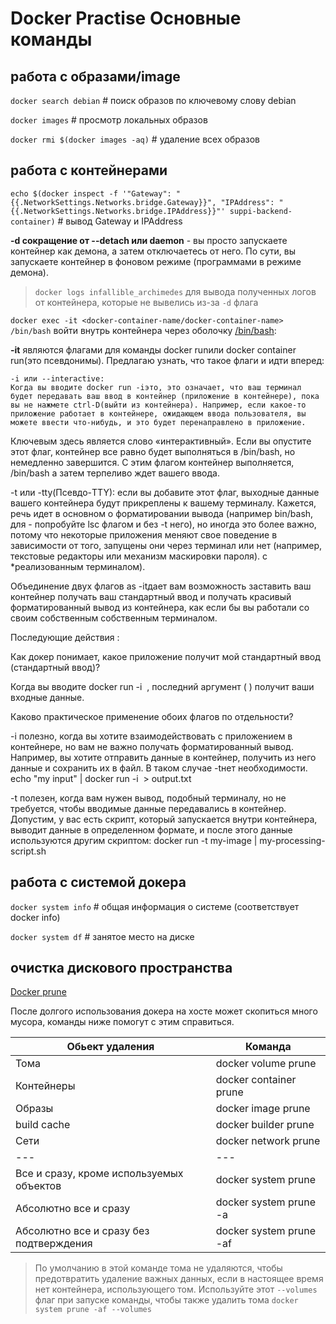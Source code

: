 # Docker Practise Основные команды

## работа с образами/image

`docker search debian` # поиск образов по ключевому слову debian

`docker images` # просмотр локальных образов

`docker rmi $(docker images -aq)` # удаление всех образов

## работа с контейнерами

`echo $(docker inspect -f '"Gateway": "{{.NetworkSettings.Networks.bridge.Gateway}}", "IPAddress": "{{.NetworkSettings.Networks.bridge.IPAddress}}"' suppi-backend-container)` # вывод Gateway и IPAddress



**-d сокращение от --detach или daemon** - вы просто запускаете контейнер как демона, а затем отключаетесь от него. По сути, вы запускаете контейнер в фоновом режиме (программами в режиме демона).

> `docker logs infallible_archimedes` для вывода полученных логов от контейнера, которые не вывелись из-за `-d` флага

`docker exec -it <docker-container-name/docker-container-name> /bin/bash` войти внутрь контейнера через оболочку [/bin/bash](/1%20Common//1.3%20Terminal/1.3.3%20CLI/1.3.3.1%20Bash.md):

**-it** являются флагами для команды docker runили docker container run(это псевдонимы). Предлагаю узнать, что такое флаги и идти вперед:

    -i или --interactive:
    Когда вы вводите docker run -iэто, это означает, что ваш терминал будет передавать ваш ввод в контейнер (приложение в контейнере), пока вы не нажмете ctrl-D(выйти из контейнера). Например, если какое-то приложение работает в контейнере, ожидающем ввода пользователя, вы можете ввести что-нибудь, и это будет перенаправлено в приложение.

Ключевым здесь является слово «интерактивный». Если вы опустите этот флаг, контейнер все равно будет выполняться в /bin/bash, но немедленно завершится. С этим флагом контейнер выполняется, /bin/bash а затем терпеливо ждет вашего ввода.

-t или -tty(Псевдо-TTY):
если вы добавите этот флаг, выходные данные вашего контейнера будут прикреплены к вашему терминалу. Кажется, речь идет в основном о форматировании вывода (например bin/bash, для - попробуйте lsс флагом и без -t него), но иногда это более важно, потому что некоторые приложения меняют свое поведение в зависимости от того, запущены они через терминал или нет (например, текстовые редакторы или механизм маскировки пароля). с *реализованным терминалом).

Объединение двух флагов as -itдает вам возможность заставить ваш контейнер получать ваш стандартный ввод и получать красивый форматированный вывод из контейнера, как если бы вы работали со своим собственным собственным терминалом.

Последующие действия :

Как докер понимает, какое приложение получит мой стандартный ввод (стандартный ввод)?

Когда вы вводите docker run -i <image> <app>, последний аргумент ( <app>) получит ваши входные данные.

Каково практическое применение обоих флагов по отдельности?

-i полезно, когда вы хотите взаимодействовать с приложением в контейнере, но вам не важно получать форматированный вывод. Например, вы хотите отправить данные в контейнер, получить из него данные и сохранить их в файл. В таком случае -tнет необходимости.
echo "my input" | docker run -i <image> > output.txt

-t полезен, когда вам нужен вывод, подобный терминалу, но не требуется, чтобы вводимые данные передавались в контейнер. Допустим, у вас есть скрипт, который запускается внутри контейнера, выводит данные в определенном формате, и после этого данные используются другим скриптом:
docker run -t my-image | my-processing-script.sh

## работа с системой докера

`docker system info` # общая информация о системе (соответствует docker info)

`docker system df` # занятое место на диске

## очистка дискового пространства

[Docker prune](https://docs.docker.com/reference/cli/docker/system/prune/)

После долгого использования докера на хосте может скопиться много мусора, команды ниже помогут с этим справиться.

| Обьект удаления | Команда |
|---|---|
| Тома |docker volume prune |
| Контейнеры | docker container prune |
| Образы | docker image prune |
| build cache | docker builder prune |
| Сети | docker network prune |
| --- | --- |
| Все и сразу, кроме используемых объектов | docker system prune |
| Абсолютно все и сразу | docker system prune -a |
| Абсолютно все и сразу без подтверждения | docker system prune -af |

> По умолчанию в этой команде тома не удаляются, чтобы предотвратить удаление важных данных, если в настоящее время нет контейнера, использующего том. Используйте этот `--volumes` флаг при запуске команды, чтобы также удалить тома `docker system prune -af --volumes`

